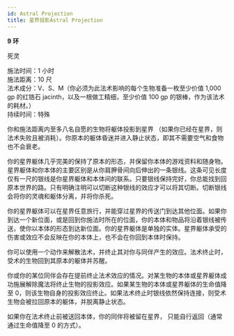 ```yaml
---
id: Astral Projection
title: 星界投影Astral Projection
---
```


**9 环**

死灵

施法时间：1 小时  
施法距离：10 尺  
法术成分：V、S、M（你必须为此法术影响的每个生物准备一枚至少价值 1,000 gp 的红锆石 jacinth，以及一根做工精细，至少价值 100 gp 的银棒，作为该法术的耗材。）  
持续时间：特殊

你和施法距离内至多八名自愿的生物将躯体投影到星界
（如果你已经在星界，则法术失败且被消耗）。你原本的躯体昏迷并进入静止状态，即其不需要空气和食物也不会衰老。

你的星界躯体几乎完美的保持了原本的形态，并保留你本体的游戏资料和随身物。星界躯体和你本体的主要区别是从你肩胛骨间向后伸出的一条银线。这条可见长度仅有一尺的银线是你星界躯体和本体间的联系。只要银线保持完好，你总能找到回原本世界的路。只有明确注明可以切断这种银线的效应才可以将其切断。切断银线会将你的灵魂和躯体分离，并将你杀死。

你的星界躯体可以在星界任意旅行，并能穿过星界的传送门到达其他位面。如果你到达一个新位面，或是回到你施法时所在的位面，你的本体和物品将沿着银线被传送，使你以本体的形态到达新位面。你的星界躯体是单独的实体。星界躯体承受的伤害或效应不会反映在你的本体上，也不会在你回到本体时保持。

你可以使用一个动作来解散法术，并终止其对你与同伴产生的效应。法术终止时，受术的生物回到其原本的躯体并苏醒。

你或你的某位同伴会存在提前终止法术效应的情况。对某生物的本体或星界躯体成功施展解除魔法将终止生物的投影效应。如果某生物的本体或星界躯体的生命值降至 0，则该生物自身的投影效应终止。如果法术终止时银线依然保持连接，则受术生物会被拉回原本的躯体，并脱离静止状态。

如果你在法术终止前被送回本体，你的同伴将被留在星界，
只能自行返回（通常通过生命值降至 0 的方式）。
